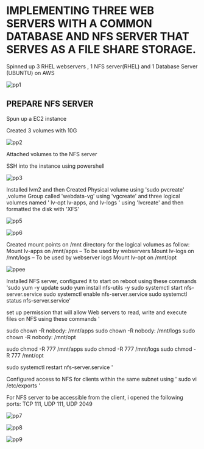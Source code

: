 #  IMPLEMENTING THREE WEB SERVERS WITH A COMMON DATABASE AND NFS SERVER THAT SERVES AS A FILE SHARE STORAGE.

 Spinned up  3 RHEL webservers , 1 NFS server(RHEL) and 1 Database Server (UBUNTU) on AWS 

![pp1](https://user-images.githubusercontent.com/94229949/186647214-4290b32c-eee7-46c6-81d4-14367d4b7765.png)

## PREPARE NFS SERVER

 Spun up a EC2 instance 

 Created 3 volumes with 10G

![pp2](https://user-images.githubusercontent.com/94229949/186649027-c7e08d4d-5b55-4c8d-8c04-2312c9d64ca5.png)

Attached  volumes  to the NFS server 


 SSH into the instance using powershell 

![pp3](https://user-images.githubusercontent.com/94229949/186649236-139cf839-1751-4c6d-8830-0f4030ff0581.png)

 Installed lvm2 and then Created Physical volume using 'sudo pvcreate' ,volume Group called 'webdata-vg' using 'vgcreate'  and three logical volumes named ' lv-opt lv-apps, and lv-logs ' using 'lvcreate' and then formatted the disk with 'XFS'

![pp5](https://user-images.githubusercontent.com/94229949/186651224-64e234e6-478d-45c6-b45b-eedf028ec30e.png)

![pp6](https://user-images.githubusercontent.com/94229949/186651853-5984e983-92b9-489b-b27f-939775d6fd59.png)

Created mount points on /mnt directory for the logical volumes as follow:
Mount lv-apps on /mnt/apps – To be used by webservers
Mount lv-logs on /mnt/logs – To be used by webserver logs
Mount lv-opt on /mnt/opt 

![ppee](https://user-images.githubusercontent.com/94229949/186653405-17e3d511-1a71-46a7-9f80-0980ef38e770.png)

Installed NFS server, configured it to start on reboot using these commands 
'sudo yum -y update
sudo yum install nfs-utils -y
sudo systemctl start nfs-server.service
sudo systemctl enable nfs-server.service
sudo systemctl status nfs-server.service'

set up permission that will allow  Web servers to read, write and execute files on NFS using these commands '

sudo chown -R nobody: /mnt/apps
sudo chown -R nobody: /mnt/logs
sudo chown -R nobody: /mnt/opt

sudo chmod -R 777 /mnt/apps
sudo chmod -R 777 /mnt/logs
sudo chmod -R 777 /mnt/opt

sudo systemctl restart nfs-server.service '

Configured access to NFS for clients within the same subnet using ' sudo vi /etc/exports '

  For NFS server to be accessible from the client, i opened the  following ports: TCP 111, UDP 111, UDP 2049
  
  ![pp7](https://user-images.githubusercontent.com/94229949/186656069-f1fc79ab-7371-4d9e-b989-916e788ac99b.png)

![pp8](https://user-images.githubusercontent.com/94229949/186656117-b1165522-a6bc-4abd-852d-7d5724630132.png)

![pp9](https://user-images.githubusercontent.com/94229949/186656149-b28ff1f4-0472-4a28-88ab-5b67f8fc2c98.png)


## 
